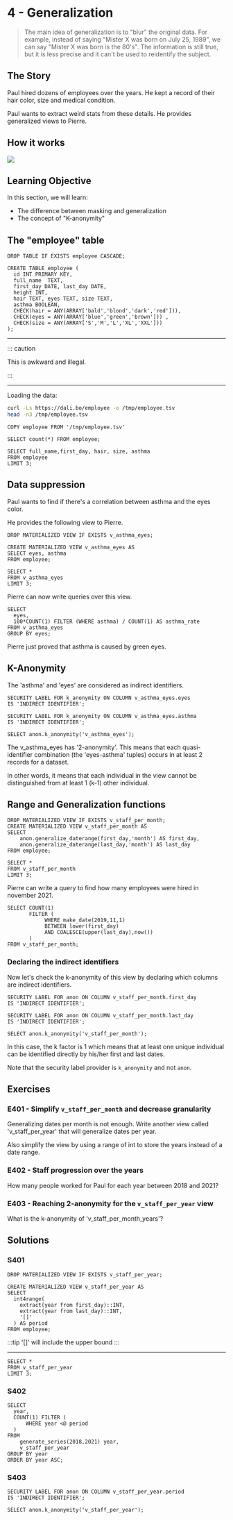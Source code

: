 # 4 - Generalization

> The main idea of generalization is to \"blur\" the original data. For
> example, instead of saying \"Mister X was born on July 25, 1989\", we
> can say \"Mister X was born is the 80\'s\". The information is still
> true, but it is less precise and it can\'t be used to reidentify the
> subject.

## The Story

Paul hired dozens of employees over the years. He kept a record of their
hair color, size and medical condition.

Paul wants to extract weird stats from these details. He provides
generalized views to Pierre.

## How it works

![](./img/anon_generalized.png)

## Learning Objective

In this section, we will learn:

-   The difference between masking and generalization
-   The concept of \"K-anonymity\"

## The \"employee\" table


``` { .run-postgres parse_query=False }
DROP TABLE IF EXISTS employee CASCADE;

CREATE TABLE employee (
  id INT PRIMARY KEY,
  full_name  TEXT,
  first_day DATE, last_day DATE,
  height INT,
  hair TEXT, eyes TEXT, size TEXT,
  asthma BOOLEAN,
  CHECK(hair = ANY(ARRAY['bald','blond','dark','red'])),
  CHECK(eyes = ANY(ARRAY['blue','green','brown'])) ,
  CHECK(size = ANY(ARRAY['S','M','L','XL','XXL']))
);
```

------------------------------------------------------------------------

::: caution

This is awkward and illegal.

:::

------------------------------------------------------------------------

Loading the data:

``` bash
curl -Ls https://dali.bo/employee -o /tmp/employee.tsv
head -n3 /tmp/employee.tsv
```

``` run-postgres
COPY employee FROM '/tmp/employee.tsv'
```

``` run-postgres
SELECT count(*) FROM employee;
```

``` run-postgres
SELECT full_name,first_day, hair, size, asthma
FROM employee
LIMIT 3;
```

## Data suppression

Paul wants to find if there\'s a correlation between asthma and the eyes
color.

He provides the following view to Pierre.

``` run-postgres
DROP MATERIALIZED VIEW IF EXISTS v_asthma_eyes;

CREATE MATERIALIZED VIEW v_asthma_eyes AS
SELECT eyes, asthma
FROM employee;
```

``` run-postgres
SELECT *
FROM v_asthma_eyes
LIMIT 3;
```

Pierre can now write queries over this view.

``` run-postgres
SELECT
  eyes,
  100*COUNT(1) FILTER (WHERE asthma) / COUNT(1) AS asthma_rate
FROM v_asthma_eyes
GROUP BY eyes;
```

Pierre just proved that asthma is caused by green eyes.

## K-Anonymity

The \'asthma\' and \'eyes\' are considered as indirect identifiers.

``` run-postgres
SECURITY LABEL FOR k_anonymity ON COLUMN v_asthma_eyes.eyes
IS 'INDIRECT IDENTIFIER';

SECURITY LABEL FOR k_anonymity ON COLUMN v_asthma_eyes.asthma
IS 'INDIRECT IDENTIFIER';
```

``` run-postgres
SELECT anon.k_anonymity('v_asthma_eyes');
```

The v_asthma_eyes has \'2-anonymity\'. This means that each
quasi-identifier combination (the \'eyes-asthma\' tuples) occurs in at
least 2 records for a dataset.

In other words, it means that each individual in the view cannot be
distinguished from at least 1 (k-1) other individual.

## Range and Generalization functions

``` run-postgres
DROP MATERIALIZED VIEW IF EXISTS v_staff_per_month;
CREATE MATERIALIZED VIEW v_staff_per_month AS
SELECT
    anon.generalize_daterange(first_day,'month') AS first_day,
    anon.generalize_daterange(last_day,'month') AS last_day
FROM employee;
```

``` run-postgres
SELECT *
FROM v_staff_per_month
LIMIT 3;
```

Pierre can write a query to find how many employees were hired in
november 2021.

``` run-postgres
SELECT COUNT(1)
       FILTER (
            WHERE make_date(2019,11,1)
            BETWEEN lower(first_day)
            AND COALESCE(upper(last_day),now())
       )
FROM v_staff_per_month;
```

### Declaring the indirect identifiers

Now let\'s check the k-anonymity of this view by declaring which columns
are indirect identifiers.

``` run-postgres
SECURITY LABEL FOR anon ON COLUMN v_staff_per_month.first_day
IS 'INDIRECT IDENTIFIER';

SECURITY LABEL FOR anon ON COLUMN v_staff_per_month.last_day
IS 'INDIRECT IDENTIFIER';

SELECT anon.k_anonymity('v_staff_per_month');
```

In this case, the k factor is 1 which means that at least one unique
individual can be identified directly by his/her first and last dates.

Note that the security label provider is `k_anonymity` and not `anon`.

## Exercises

### E401 - Simplify `v_staff_per_month` and decrease granularity

Generalizing dates per month is not enough. Write another view called
\'v_staff_per_year\' that will generalize dates per year.

Also simplify the view by using a range of int to store the years
instead of a date range.

### E402 - Staff progression over the years

How many people worked for Paul for each year between 2018 and 2021?

### E403 - Reaching 2-anonymity for the `v_staff_per_year` view

What is the k-anonymity of 'v_staff_per_month_years'?

## Solutions

### S401

``` run-postgres
DROP MATERIALIZED VIEW IF EXISTS v_staff_per_year;

CREATE MATERIALIZED VIEW v_staff_per_year AS
SELECT
  int4range(
    extract(year from first_day)::INT,
    extract(year from last_day)::INT,
    '[]'
  ) AS period
FROM employee;
```

:::tip
'[]' will include the upper bound
:::

----

``` run-postgres
SELECT *
FROM v_staff_per_year
LIMIT 3;
```

### S402

``` run-postgres
SELECT
  year,
  COUNT(1) FILTER (
      WHERE year <@ period
  )
FROM
    generate_series(2018,2021) year,
    v_staff_per_year
GROUP BY year
ORDER BY year ASC;
```

### S403


``` run-postgres
SECURITY LABEL FOR anon ON COLUMN v_staff_per_year.period
IS 'INDIRECT IDENTIFIER';

SELECT anon.k_anonymity('v_staff_per_year');
```

